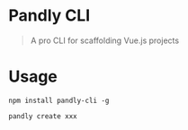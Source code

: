 # Pandly CLI

> A pro CLI for scaffolding Vue.js projects

# Usage

`npm install pandly-cli -g`

`pandly create xxx`